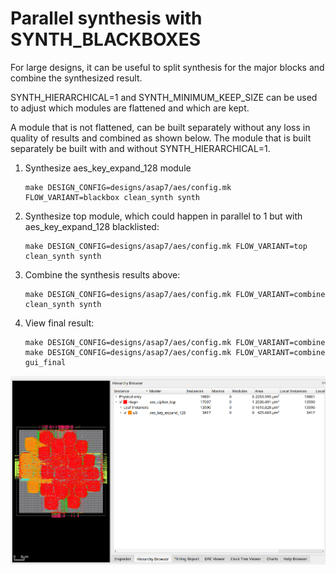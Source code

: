 # Parallel synthesis with SYNTH_BLACKBOXES

For large designs, it can be useful to split synthesis for the
major blocks and combine the synthesized result.

SYNTH_HIERARCHICAL=1 and SYNTH_MINIMUM_KEEP_SIZE can be used to adjust which
modules are flattened and which are kept.

A module that is not flattened, can be built separately without any
loss in quality of results and combined as shown below. The module
that is built separately be built with and without SYNTH_HIERARCHICAL=1.

1. Synthesize aes_key_expand_128 module

       make DESIGN_CONFIG=designs/asap7/aes/config.mk FLOW_VARIANT=blackbox clean_synth synth
2. Synthesize top module, which could happen in parallel to 1 but with aes_key_expand_128 blacklisted:

       make DESIGN_CONFIG=designs/asap7/aes/config.mk FLOW_VARIANT=top clean_synth synth
3. Combine the synthesis results above:

       make DESIGN_CONFIG=designs/asap7/aes/config.mk FLOW_VARIANT=combine clean_synth synth

4. View final result:

       make DESIGN_CONFIG=designs/asap7/aes/config.mk FLOW_VARIANT=combine
       make DESIGN_CONFIG=designs/asap7/aes/config.mk FLOW_VARIANT=combine gui_final

![alt text](final.png)